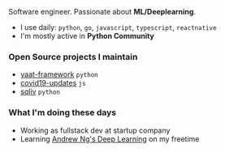 Software engineer. Passionate about **ML/Deeplearning**.

- I use daily: `python`, `go`, `javascript`, `typescript`, `reactnative`
- I'm mostly active in **Python Community**

### Open Source projects I maintain

- [yaat-framework](https://github.com/yaat-project/yaat) `python`
- [covid19-updates](https://github.com/the-robot/covid19-updates) `js`
- [sqliv](https://github.com/the-robot/sqliv) `python`

### What I'm doing these days

- Working as fullstack dev at startup company
- Learning [Andrew Ng's Deep Learning](https://github.com/the-robot/deeplearning) on my freetime
